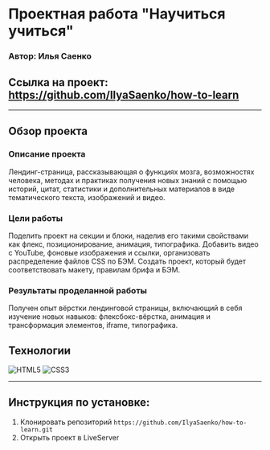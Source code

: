 # Проектная работа "Научиться учиться"
### Автор: Илья Саенко
## Ссылка на проект: https://github.com/IlyaSaenko/how-to-learn

---

## Обзор проекта

### Описание проекта
Лендинг-страница, рассказывающая о функциях мозга, возможностях человека, методах и практиках получения новых знаний с помощью историй, цитат, статистики и дополнительных материалов в виде тематического текста, изображений и видео.

### Цели работы
Поделить проект на секции и блоки, наделив его такими свойствами как флекс, позиционирование, анимация, типографика. Добавить видео с YouTube, фоновые изображения и ссылки, организовать распределение файлов CSS по БЭМ. Создать проект, который будет соответствовать макету, правилам брифа и БЭМ.

### Результаты проделанной работы
Получен опыт вёрстки лендинговой страницы, включающий в себя изучение новых навыков: флексбокс-вёрстка, анимация и трансформация элементов, iframe, типографика.

## Технологии
![HTML5](https://img.shields.io/badge/-HTML5-090909?style=for-the-badge&logo=HTML5)
![CSS3](https://img.shields.io/badge/-CSS3-090909?style=for-the-badge&logo=CSS3)

---
## Инструкция по установке:
1. Клонировать репозиторий
`https://github.com/IlyaSaenko/how-to-learn.git`
2. Открыть проект в LiveServer
